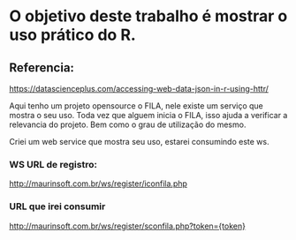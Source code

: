 # O objetivo deste trabalho é mostrar o uso prático do R.

## Referencia:
https://datascienceplus.com/accessing-web-data-json-in-r-using-httr/

Aqui tenho um projeto opensource o FILA, nele existe um serviço que mostra o seu uso.
Toda vez que alguem inicia o FILA, isso ajuda a verificar a relevancia do projeto.
Bem como o grau de utilização do mesmo.


Criei um web service que mostra seu uso, estarei consumindo este ws.

### WS URL de registro:
http://maurinsoft.com.br/ws/register/iconfila.php

### URL que irei consumir
http://maurinsoft.com.br/ws/register/sconfila.php?token={token}




